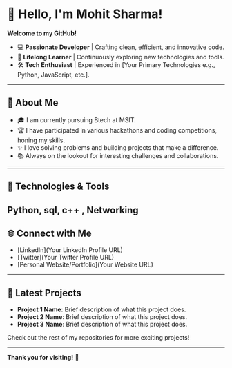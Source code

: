 # 👋 Hello, I'm Mohit Sharma!

**Welcome to my GitHub!** 

- 💻 **Passionate Developer** | Crafting clean, efficient, and innovative code.
- 🌱 **Lifelong Learner** | Continuously exploring new technologies and tools.
- 🛠 **Tech Enthusiast** | Experienced in [Your Primary Technologies e.g., Python, JavaScript, etc.].

---

## 🚀 About Me

- 🎓 I am currently pursuing Btech at MSIT.
- 🏆 I have participated in various hackathons and coding competitions, honing my skills.
- ✨ I love solving problems and building projects that make a difference.
- 📚 Always on the lookout for interesting challenges and collaborations.

---

## 🔧 Technologies & Tools
Python, sql, c++ , Networking
---

## 🌐 Connect with Me

- [LinkedIn](Your LinkedIn Profile URL)
- [Twitter](Your Twitter Profile URL)
- [Personal Website/Portfolio](Your Website URL)

---

## 📂 Latest Projects

- **Project 1 Name**: Brief description of what this project does.
- **Project 2 Name**: Brief description of what this project does.
- **Project 3 Name**: Brief description of what this project does.

Check out the rest of my repositories for more exciting projects!

---

**Thank you for visiting!** 🚀
